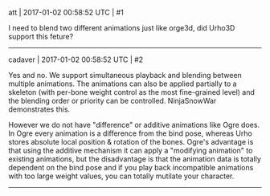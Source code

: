 att | 2017-01-02 00:58:52 UTC | #1

I need to blend two different animations just like orge3d, did Urho3D support this feture?

-------------------------

cadaver | 2017-01-02 00:58:52 UTC | #2

Yes and no. We support simultaneous playback and blending between multiple animations. The animations can also be applied partially to a skeleton (with per-bone weight control as the most fine-grained level) and the blending order or priority can be controlled. NinjaSnowWar demonstrates this.

However we do not have "difference" or additive animations like Ogre does. In Ogre every animation is a difference from the bind pose, whereas Urho stores absolute local position & rotation of the bones. Ogre's advantage is that using the additive mechanism it can apply a "modifying animation" to existing animations, but the disadvantage is that the animation data is totally dependent on the bind pose and if you play back incompatible animations with too large weight values, you can totally mutilate your character.

-------------------------

